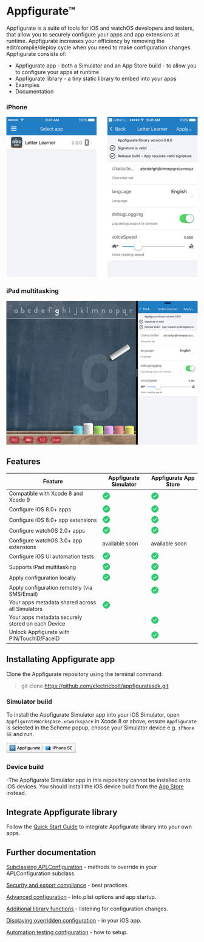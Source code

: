 # Appfigurate™

Appfigurate is a suite of tools for iOS and watchOS developers and testers, that allow you to securely configure your apps and app extensions at runtime. Appfigurate increases your efficiency by removing the edit/compile/deploy cycle when you need to make configuration changes. Appfigurate consists of:

* Appfigurate app - both a Simulator and an App Store build - to allow you to configure your apps at runtime
* Appfigurate library - a tiny static library to embed into your apps
* Examples
* Documentation

### iPhone

![iPad Multitasking](./Documentation/Images/LetterLearner_iPhone.png)

### iPad multitasking

![iPad Multitasking](./Documentation/Images/LetterLearner_iPad.png)

## Features

Feature                                 | Appfigurate Simulator | Appfigurate App Store
--------------------------------------- | --------------------- | ---------------------
Compatible with Xcode 8 and Xcode 9 | ![Tick](./Documentation/Images/greentick.png) | ![Tick](./Documentation/Images/greentick.png)
Configure iOS 8.0+ apps | ![Tick](./Documentation/Images/greentick.png) | ![Tick](./Documentation/Images/greentick.png)
Configure iOS 8.0+ app extensions | ![Tick](./Documentation/Images/greentick.png) | ![Tick](./Documentation/Images/greentick.png)
Configure watchOS 2.0+ apps | ![Tick](./Documentation/Images/greentick.png) | ![Tick](./Documentation/Images/greentick.png)
Configure watchOS 3.0+ app extensions | available soon | available soon
Configure iOS UI automation tests | ![Tick](./Documentation/Images/greentick.png) | ![Tick](./Documentation/Images/greentick.png)
Supports iPad multitasking | ![Tick](./Documentation/Images/greentick.png) | ![Tick](./Documentation/Images/greentick.png)
Apply configuration locally | ![Tick](./Documentation/Images/greentick.png) | ![Tick](./Documentation/Images/greentick.png)
Apply configuration remotely (via SMS/Email) |  | ![Tick](./Documentation/Images/greentick.png)
Your apps metadata shared across all Simulators | ![Tick](./Documentation/Images/greentick.png) |
Your apps metadata securely stored on each Device |  | ![Tick](./Documentation/Images/greentick.png)
Unlock Appfigurate with PIN/TouchID/FaceID |   | ![Tick](./Documentation/Images/greentick.png)

## Installating Appfigurate app

Clone the Appfigurate repository using the terminal command:

>git clone https://github.com/electricbolt/appfiguratesdk.git

### Simulator build
To install the Appfigurate Simulator app into your iOS Simulator, open `AppfigurateWorkspace.xcworkspace` in Xcode 8 or above, ensure `Appfigurate` is selected in the Scheme popup, choose your Simulator device e.g. `iPhone SE` and run.

![AppfigurateScheme](./Documentation/Images/AppfigurateScheme.png)

### Device build
-The Appfigurate Simulator app in this repository cannot be installed onto iOS devices. You should install the iOS device build from the [App Store](https://itunes.apple.com/us/app/appfigurate/id1332575368?ls=1&mt=8) instead.

## Integrate Appfigurate library

Follow the [Quick Start Guide](./Documentation/QuickStartGuide.md) to integrate Appfigurate library into your own apps.

## Further documentation

[Subclassing APLConfiguration](./Documentation/SubclassingAPLConfiguration.md) - methods to override in your APLConfiguration subclass.

[Security and export compliance](./Documentation/SecurityExportCompliance.md) - best practices.

[Advanced configuration](./Documentation/AdvancedConfiguration.md) - Info.plist options and app startup.

[Additional library functions](./Documentation/AdditionalFunctions.md) - listening for configuration changes.

[Displaying overridden configuration](./Documentation/OverriddenConfiguration.md) - in your iOS app.

[Automation testing configuration](./Documentation/AutomationTestingConfiguration.md) - how to setup.
